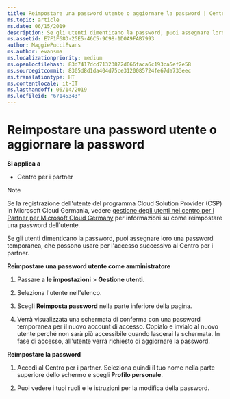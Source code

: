 ```yaml
---
title: Reimpostare una password utente o aggiornare la password | Centro per i partner
ms.topic: article
ms.date: 06/15/2019
description: Se gli utenti dimenticano la password, puoi assegnare loro una nuova password temporanea, che possono usare per l'accesso successivo al Centro per i partner.
ms.assetid: E7F1F68D-25E5-46C5-9C98-1D0A9FAB7993
author: MaggiePucciEvans
ms.author: evansma
ms.localizationpriority: medium
ms.openlocfilehash: 83d7417dcd71323822d066faca6c193ca5ef2e58
ms.sourcegitcommit: 8305d8d1da404d75ce3120085724fe67da733eec
ms.translationtype: HT
ms.contentlocale: it-IT
ms.lasthandoff: 06/14/2019
ms.locfileid: "67145343"
---
```

# <a name="reset-a-user-password-or-update-your-own-password"></a>Reimpostare una password utente o aggiornare la password

**Si applica a**

-  Centro per i partner
   
> [!NOTE]  
>  Se la registrazione dell'utente del programma Cloud Solution Provider (CSP) in Microsoft Cloud Germania, vedere [gestione degli utenti nel centro per i Partner per Microsoft Cloud Germany](user-management-in-partner-center-for-microsoft-cloud-germany.md) per informazioni su come reimpostare una password dell'utente.

Se gli utenti dimenticano la password, puoi assegnare loro una password temporanea, che possono usare per l'accesso successivo al Centro per i partner.

**Reimpostare una password utente come amministratore**

1.  Passare a **le impostazioni** &gt; **Gestione utenti**.
2.  Seleziona l'utente nell'elenco.

3.  Scegli **Reimposta password** nella parte inferiore della pagina.

4.  Verrà visualizzata una schermata di conferma con una password temporanea per il nuovo account di accesso. Copialo e invialo al nuovo utente perché non sarà più accessibile quando lascerai la schermata. In fase di accesso, all'utente verrà richiesto di aggiornare la password.

**Reimpostare la password**

1.  Accedi al Centro per i partner. Seleziona quindi il tuo nome nella parte superiore dello schermo e scegli **Profilo personale**.

2.  Puoi vedere i tuoi ruoli e le istruzioni per la modifica della password.

 

 



